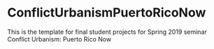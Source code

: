 # ConflictUrbanismPuertoRicoNow
This is the template for final student projects for Spring 2019 seminar Conflict Urbanism: Puerto Rico Now
